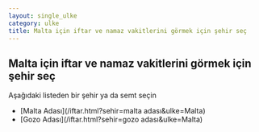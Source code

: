 ```yaml
---
layout: single_ulke
category: ulke
title: Malta için iftar ve namaz vakitlerini görmek için şehir seç
---
```



## Malta için iftar ve namaz vakitlerini görmek için şehir seç

Aşağıdaki listeden bir şehir ya da semt seçin


* [Malta Adası](/iftar.html?sehir=malta adası&ulke=Malta)
* [Gozo Adası](/iftar.html?sehir=gozo adası&ulke=Malta)
